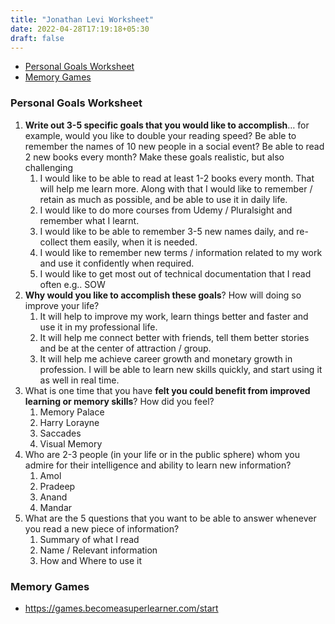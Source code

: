 ```yaml
---
title: "Jonathan Levi Worksheet"
date: 2022-04-28T17:19:18+05:30
draft: false
---
```

- [Personal Goals Worksheet](#personal-goals-worksheet)
- [Memory Games](#memory-games)


### Personal Goals Worksheet

1. **Write out 3-5 specific goals that you would like to accomplish**… for example, would you like to double your reading speed? Be able to remember the names of 10 new people in a social event? Be able to read 2 new books every month? Make these goals realistic, but also challenging
   1. I would like to be able to read at least 1-2 books every month. That will help me learn more. Along with that I would like to remember / retain as much as possible, and be able to use it in daily life.
   2. I would like to do more courses from Udemy / Pluralsight and remember what I learnt.
   3. I would like to be able to remember 3-5 new names daily, and re-collect them easily, when it is needed.
   4. I would like to remember new terms / information related to my work and use it confidently when required.
   5. I would like to get most out of technical documentation that I read often e.g.. SOW
2. **Why would you like to accomplish these goals**? How will doing so improve your life?
   1. It will help to improve my work, learn things better and faster and use it in my professional life.
   2. It will help me connect better with friends, tell them better stories and be at the center of attraction / group.
   3. It will help me achieve career growth and monetary growth in profession. I will be able to learn new skills quickly, and start using it as well in real time.
3. What is one time that you have **felt you could benefit from improved learning or memory
   skills**? How did you feel?
   1. Memory Palace
   2. Harry Lorayne
   3. Saccades
   4. Visual Memory
4. Who are 2-3 people (in your life or in the public sphere) whom you admire for their
   intelligence and ability to learn new information?
   1. Amol
   2. Pradeep
   3. Anand
   4. Mandar
5. What are the 5 questions that you want to be able to answer whenever you read a new
   piece of information?
   1. Summary of what I read
   2. Name / Relevant information
   3. How and Where to use it

### Memory Games

* https://games.becomeasuperlearner.com/start
